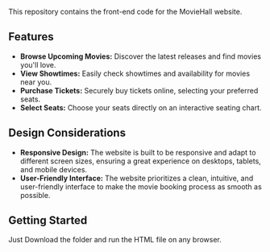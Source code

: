 This repository contains the front-end code for the MovieHall website.

## Features

* **Browse Upcoming Movies:** Discover the latest releases and find movies you'll love.
* **View Showtimes:** Easily check showtimes and availability for movies near you.
* **Purchase Tickets:** Securely buy tickets online, selecting your preferred seats.
* **Select Seats:** Choose your seats directly on an interactive seating chart.


## Design Considerations

* **Responsive Design:** The website is built to be responsive and adapt to different screen sizes, ensuring a great experience on desktops, tablets, and mobile devices.
* **User-Friendly Interface:** The website prioritizes a clean, intuitive, and user-friendly interface to make the movie booking process as smooth as possible.

## Getting Started

Just Download the folder and run the HTML file on any browser.




